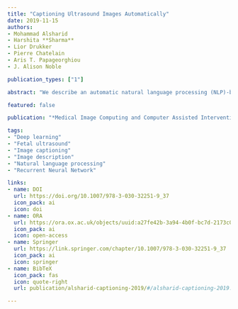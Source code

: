 ```yaml
---
title: "Captioning Ultrasound Images Automatically"
date: 2019-11-15
authors:
- Mohammad Alsharid
- Harshita **Sharma**
- Lior Drukker
- Pierre Chatelain
- Aris T. Papageorghiou
- J. Alison Noble

publication_types: ["1"]

abstract: "We describe an automatic natural language processing (NLP)-based image captioning method to describe fetal ultrasound video content by modelling the vocabulary commonly used by sonographers and sonologists. The generated captions are similar to the words spoken by a sonographer when describing the scan experience in terms of visual content and performed scanning actions. Using full-length second-trimester fetal ultrasound videos and text derived from accompanying expert voice-over audio recordings, we train deep learning models consisting of convolutional neural networks and recurrent neural networks in merged configurations to generate captions for ultrasound video frames. We evaluate different model architectures using established general metrics (BLEU, ROUGE-L) and application-specific metrics. Results show that the proposed models can learn joint representations of image and text to generate relevant and descriptive captions for anatomies, such as the spine, the abdomen, the heart, and the head, in clinical fetal ultrasound scans."

featured: false

publication: "*Medical Image Computing and Computer Assisted Intervention – MICCAI 2019*"

tags:
- "Deep learning"
- "Fetal ultrasound"
- "Image captioning"
- "Image description"
- "Natural language processing"
- "Recurrent Neural Network"

links:
- name: DOI
  url: https://doi.org/10.1007/978-3-030-32251-9_37
  icon_pack: ai
  icon: doi
- name: ORA
  url: https://ora.ox.ac.uk/objects/uuid:a27fe42b-3a94-4b0f-bc7d-2173c0348b6f
  icon_pack: ai
  icon: open-access
- name: Springer
  url: https://link.springer.com/chapter/10.1007/978-3-030-32251-9_37
  icon_pack: ai
  icon: springer
- name: BibTeX
  icon_pack: fas
  icon: quote-right
  url: publication/alsharid-captioning-2019/#/alsharid-captioning-2019.bib

---
```

